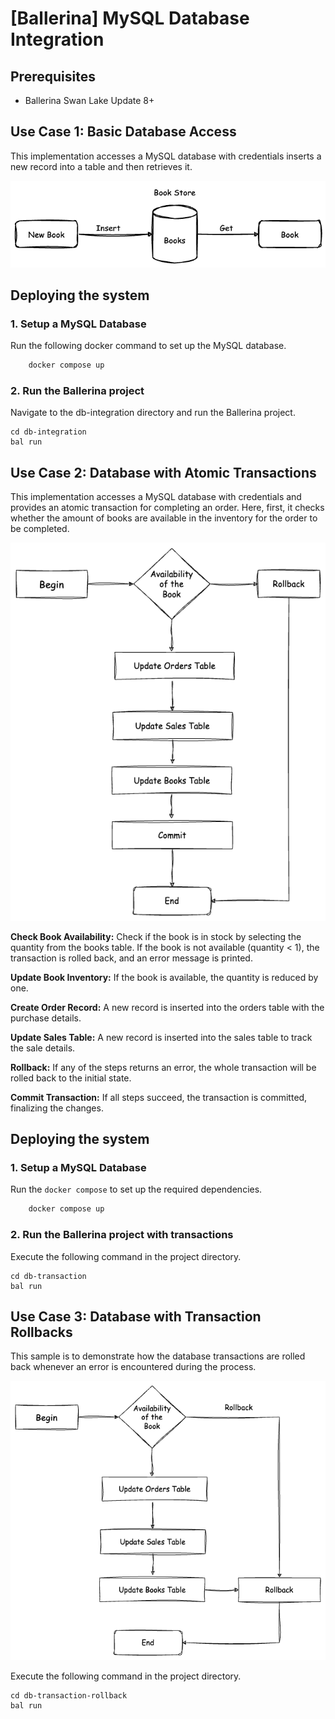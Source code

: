 # [Ballerina] MySQL Database Integration

## Prerequisites

- Ballerina Swan Lake Update 8+

## Use Case 1: Basic Database Access

This implementation accesses a MySQL database with credentials inserts a new record into a table and then retrieves it.

![Database Access](./resources/db_access.png)

## Deploying the system

### 1. Setup a MySQL Database

Run the following docker command to set up the MySQL database.

```sh
    docker compose up
```

### 2. Run the Ballerina project

Navigate to the db-integration directory and run the Ballerina project.

```ballerina
cd db-integration
bal run
```

## Use Case 2: Database with Atomic Transactions

This implementation accesses a MySQL database with credentials and provides an atomic transaction for completing an order. Here, first, it checks whether the amount of books are available in the inventory for the order to be completed.

![Database with Atomic Transactions](./resources/transaction-1.png)

**Check Book Availability:** Check if the book is in stock by selecting the quantity from the books table. If the book is not available (quantity < 1), the transaction is rolled back, and an error message is printed.

**Update Book Inventory:** If the book is available, the quantity is reduced by one.

**Create Order Record:** A new record is inserted into the orders table with the purchase details.

**Update Sales Table:** A new record is inserted into the sales table to track the sale details.

**Rollback:** If any of the steps returns an error, the whole transaction will be rolled back to the initial state.

**Commit Transaction:** If all steps succeed, the transaction is committed, finalizing the changes.

## Deploying the system

### 1. Setup a MySQL Database

Run the `docker compose` to set up the required dependencies.

```sh
    docker compose up
```

### 2. Run the Ballerina project with transactions

Execute the following command in the project directory.

```ballerina
cd db-transaction
bal run
```

## Use Case 3: Database with Transaction Rollbacks

This sample is to demonstrate how the database transactions are rolled back whenever an error is encountered during the process.

![Database with Transaction Rollbacks](./resources/transaction-2.png)

Execute the following command in the project directory.

```ballerina
cd db-transaction-rollback
bal run
```
